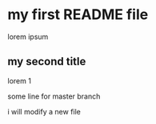 # my first README file
lorem ipsum 
## my second title
lorem 1

some line for master branch

i will modify a new file